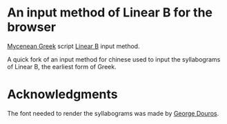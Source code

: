 # An input method of Linear B for the browser
[Mycenean Greek](https://en.wikipedia.org/wiki/Mycenaean_Greek) script [Linear B](https://en.wikipedia.org/wiki/Linear_B) input method.

A quick fork of an input method for chinese used to input the syllabograms of Linear B, the earliest form of Greek.

# Acknowledgments
The font needed to render the syllabograms was made by [George Douros](http://users.teilar.gr/~g1951d/).
